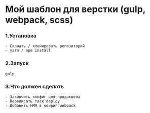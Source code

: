 # Мой шаблон для верстки (gulp, webpack, scss)

### 1.Установка
```
- Скачать / клонировать репозиторий
- yarn / npm install

```


### 2.Запуск
```
gulp
```


### 3.Что должен сделать
```
- Закончить конфиг для продакшена
- Переписать таск deploy
- Добавить HMR в конфиг webpack
```


